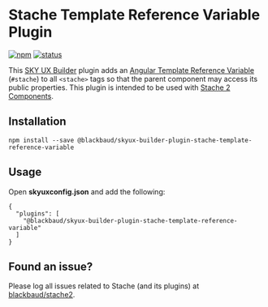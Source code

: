 # Stache Template Reference Variable Plugin

[![npm](https://img.shields.io/npm/v/@blackbaud/skyux-builder-plugin-stache-template-reference-variable.svg)](https://www.npmjs.com/package/@blackbaud/skyux-builder-plugin-stache-template-reference-variable)
[![status](https://travis-ci.org/blackbaud/skyux-builder-plugin-stache-template-reference-variable.svg?branch=master)](https://travis-ci.org/blackbaud/skyux-builder-plugin-stache-template-reference-variable)

This [SKY UX Builder](https://github.com/blackbaud/skyux-builder) plugin adds an [Angular Template Reference Variable](https://angular.io/docs/ts/latest/guide/template-syntax.html#!#ref-vars) (`#stache`) to all `<stache>` tags so that the parent component may access its public properties. This plugin is intended to be used with [Stache 2 Components](https://github.com/blackbaud/stache2).

## Installation

```
npm install --save @blackbaud/skyux-builder-plugin-stache-template-reference-variable
```

## Usage

Open **skyuxconfig.json** and add the following:

```
{
  "plugins": [
    "@blackbaud/skyux-builder-plugin-stache-template-reference-variable"
  ]
}
```

## Found an issue?

Please log all issues related to Stache (and its plugins) at [blackbaud/stache2](https://github.com/blackbaud/stache2/issues).
